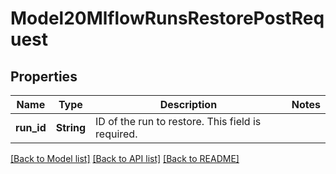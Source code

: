 # Model20MlflowRunsRestorePostRequest

## Properties

Name | Type | Description | Notes
------------ | ------------- | ------------- | -------------
**run_id** | **String** | ID of the run to restore. This field is required. | 

[[Back to Model list]](../README.md#documentation-for-models) [[Back to API list]](../README.md#documentation-for-api-endpoints) [[Back to README]](../README.md)


